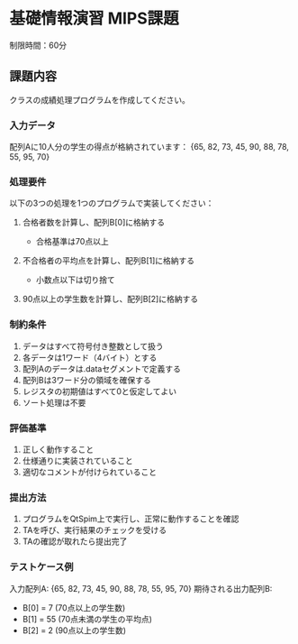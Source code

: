 # 基礎情報演習 MIPS課題
制限時間：60分

## 課題内容
クラスの成績処理プログラムを作成してください。

### 入力データ
配列Aに10人分の学生の得点が格納されています：
{65, 82, 73, 45, 90, 88, 78, 55, 95, 70}

### 処理要件
以下の3つの処理を1つのプログラムで実装してください：

1. 合格者数を計算し、配列B[0]に格納する
   - 合格基準は70点以上
   
2. 不合格者の平均点を計算し、配列B[1]に格納する
   - 小数点以下は切り捨て
   
3. 90点以上の学生数を計算し、配列B[2]に格納する

### 制約条件
1. データはすべて符号付き整数として扱う
2. 各データは1ワード（4バイト）とする
3. 配列Aのデータは.dataセグメントで定義する
4. 配列Bは3ワード分の領域を確保する
5. レジスタの初期値はすべて0と仮定してよい
6. ソート処理は不要

### 評価基準
1. 正しく動作すること
2. 仕様通りに実装されていること
3. 適切なコメントが付けられていること

### 提出方法
1. プログラムをQtSpim上で実行し、正常に動作することを確認
2. TAを呼び、実行結果のチェックを受ける
3. TAの確認が取れたら提出完了

### テストケース例
入力配列A: {65, 82, 73, 45, 90, 88, 78, 55, 95, 70}
期待される出力配列B:
- B[0] = 7 (70点以上の学生数)
- B[1] = 55 (70点未満の学生の平均点)
- B[2] = 2 (90点以上の学生数)